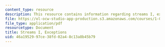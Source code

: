 ```yaml
---
content_type: resource
description: This resource contains information regarding streams I, exceptions.
file: https://ol-ocw-studio-app-production.s3.amazonaws.com/courses/1-00-introduction-to-computers-and-engineering-problem-solving-spring-2012/46a1952997ce38fd02a48c13a8b45b79_MIT1_00S12_Lec_23.pdf
file_type: application/pdf
resourcetype: Document
title: Streams I, Exceptions
uid: 46a19529-97ce-38fd-02a4-8c13a8b45b79
---
```

